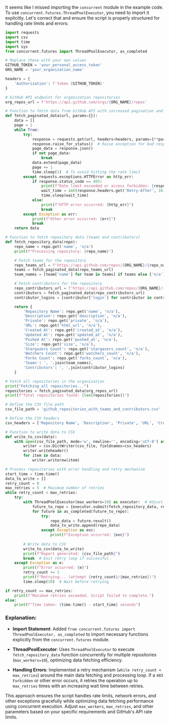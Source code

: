 It seems like I missed importing the `concurrent` module in the example code. To use `concurrent.futures.ThreadPoolExecutor`, you need to import it explicitly. Let's correct that and ensure the script is properly structured for handling rate limits and errors:

```python
import requests
import csv
import time
import sys
from concurrent.futures import ThreadPoolExecutor, as_completed

# Replace these with your own values
GITHUB_TOKEN = 'your_personal_access_token'
ORG_NAME = 'your_organization_name'

headers = {
    'Authorization': f'token {GITHUB_TOKEN}'
}

# GitHub API endpoint for organization repositories
org_repos_url = f'https://api.github.com/orgs/{ORG_NAME}/repos'

# Function to fetch data from GitHub API with increased pagination and error handling
def fetch_paginated_data(url, params={}):
    data = []
    page = 1
    while True:
        try:
            response = requests.get(url, headers=headers, params={**params, 'per_page': 1000, 'page': page})  # Increased per_page to 1000
            response.raise_for_status()  # Raise exception for bad responses (4xx or 5xx)
            page_data = response.json()
            if not page_data:
                break
            data.extend(page_data)
            page += 1
            time.sleep(1)  # To avoid hitting the rate limit
        except requests.exceptions.HTTPError as http_err:
            if response.status_code == 403:
                print(f"Rate limit exceeded or access forbidden: {response.text}")
                wait_time = int(response.headers.get('Retry-After', 10))  # Default wait time of 10 seconds
                time.sleep(wait_time)
            else:
                print(f"HTTP error occurred: {http_err}")
                break
        except Exception as err:
            print(f"Other error occurred: {err}")
            break
    return data

# Function to fetch repository data (teams and contributors)
def fetch_repository_data(repo):
    repo_name = repo.get('name', 'n/a')
    print(f"Processing repository: {repo_name}")

    # Fetch teams for the repository
    repo_teams_url = f'https://api.github.com/repos/{ORG_NAME}/{repo_name}/teams'
    teams = fetch_paginated_data(repo_teams_url)
    team_names = [team['name'] for team in teams] if teams else ['n/a']

    # Fetch contributors for the repository
    repo_contributors_url = f'https://api.github.com/repos/{ORG_NAME}/{repo_name}/contributors'
    contributors = fetch_paginated_data(repo_contributors_url)
    contributor_logins = [contributor['login'] for contributor in contributors] if contributors else ['n/a']

    return {
        'Repository Name': repo.get('name', 'n/a'),
        'Description': repo.get('description', 'n/a'),
        'Private': repo.get('private', 'n/a'),
        'URL': repo.get('html_url', 'n/a'),
        'Created At': repo.get('created_at', 'n/a'),
        'Updated At': repo.get('updated_at', 'n/a'),
        'Pushed At': repo.get('pushed_at', 'n/a'),
        'Size': repo.get('size', 'n/a'),
        'Stargazers Count': repo.get('stargazers_count', 'n/a'),
        'Watchers Count': repo.get('watchers_count', 'n/a'),
        'Forks Count': repo.get('forks_count', 'n/a'),
        'Teams': ', '.join(team_names),
        'Contributors': ', '.join(contributor_logins)
    }

# Fetch all repositories in the organization
print("Fetching all repositories...")
repositories = fetch_paginated_data(org_repos_url)
print(f"Total repositories found: {len(repositories)}")

# Define the CSV file path
csv_file_path = 'github_repositories_with_teams_and_contributors.csv'

# Define the CSV headers
csv_headers = ['Repository Name', 'Description', 'Private', 'URL', 'Created At', 'Updated At', 'Pushed At', 'Size', 'Stargazers Count', 'Watchers Count', 'Forks Count', 'Teams', 'Contributors']

# Function to write data to CSV
def write_to_csv(data):
    with open(csv_file_path, mode='w', newline='', encoding='utf-8') as csv_file:
        writer = csv.DictWriter(csv_file, fieldnames=csv_headers)
        writer.writeheader()
        for item in data:
            writer.writerow(item)

# Process repositories with error handling and retry mechanism
start_time = time.time()
data_to_write = []
retry_count = 0
max_retries = 5  # Maximum number of retries
while retry_count < max_retries:
    try:
        with ThreadPoolExecutor(max_workers=10) as executor:  # Adjust max_workers as needed
            future_to_repo = {executor.submit(fetch_repository_data, repo): repo for repo in repositories}
            for future in as_completed(future_to_repo):
                try:
                    repo_data = future.result()
                    data_to_write.append(repo_data)
                except Exception as exc:
                    print(f"Exception occurred: {exc}")
        
        # Write data to CSV
        write_to_csv(data_to_write)
        print(f"Report generated: {csv_file_path}")
        break  # Exit retry loop if successful
    except Exception as e:
        print(f"Error occurred: {e}")
        retry_count += 1
        print(f"Retrying... (attempt {retry_count}/{max_retries})")
        time.sleep(10)  # Wait before retrying

if retry_count == max_retries:
    print(f"Maximum retries exceeded. Script failed to complete.")
else:
    print(f"Time taken: {time.time() - start_time} seconds")
```

### Explanation:

- **Import Statement**: Added `from concurrent.futures import ThreadPoolExecutor, as_completed` to import necessary functions explicitly from the `concurrent.futures` module.

- **ThreadPoolExecutor**: Uses `ThreadPoolExecutor` to execute `fetch_repository_data` function concurrently for multiple repositories (`max_workers=10`), optimizing data fetching efficiency.

- **Handling Errors**: Implemented a retry mechanism (`while retry_count < max_retries`) around the main data fetching and processing loop. If a `403 Forbidden` or other error occurs, it retries the operation up to `max_retries` times with an increasing wait time between retries.

This approach ensures the script handles rate limits, network errors, and other exceptions gracefully while optimizing data fetching performance using concurrent execution. Adjust `max_workers`, `max_retries`, and other parameters based on your specific requirements and GitHub's API rate limits.
